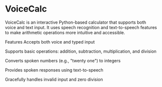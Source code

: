 # VoiceCalc
VoiceCalc is an interactive Python-based calculator that supports both voice and text input. It uses speech recognition and text-to-speech features to make arithmetic operations more intuitive and accessible.

Features
Accepts both voice and typed input

Supports basic operations: addition, subtraction, multiplication, and division

Converts spoken numbers (e.g., "twenty one") to integers

Provides spoken responses using text-to-speech

Gracefully handles invalid input and zero division
